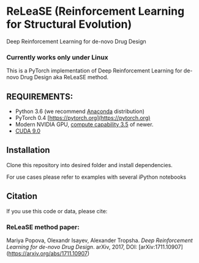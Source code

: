 # ReLeaSE (Reinforcement Learning for Structural Evolution)
Deep Reinforcement Learning for de-novo Drug Design

### Currently works only under Linux

This is a PyTorch implementation of Deep Reinforcement Learning for de-novo Drug Design aka ReLeaSE method.

## REQUIREMENTS:
* Python 3.6 (we recommend [Anaconda](https://www.continuum.io/downloads) distribution)
* PyTorch 0.4 [https://pytorch.org](https://pytorch.org)
* Modern NVIDIA GPU, [compute capability 3.5](https://developer.nvidia.com/cuda-gpus) of newer.
* [CUDA 9.0](https://developer.nvidia.com/cuda-downloads)

## Installation
Clone this repository into desired folder and install dependencies. 

For use cases please refer to examples with several iPython notebooks

## Citation
If you use this code or data, please cite:

### ReLeaSE method paper:
Mariya Popova, Olexandr Isayev, Alexander Tropsha. *Deep Reinforcement Learning for de-novo Drug Design*. arXiv, 2017, DOI: [arXiv:1711.10907] (https://arxiv.org/abs/1711.10907)
